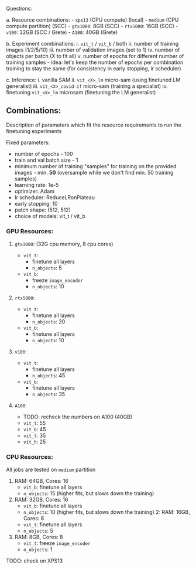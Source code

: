 Questions:

a. Resource combinations:
    - `xps13` (CPU compute) (local)
    - `medium` (CPU compute partition) (SCC)
    - `gtx1080`: 8GB (SCC)
    - `rtx5000`: 16GB (SCC)
    - `v100`: 32GB (SCC / Grete)
    - `A100`: 40GB (Grete)

b. Experiment combinations:
    i. `vit_t` / `vit_b` / both
    ii. number of training images (1/2/5/10)
    iii. number of validation images (set to 1)
    iv. number of objects per batch (X to fit all)
    v. number of epochs for different number of training samples
        - idea: let's keep the number of epochs per combination training to stay the same (for consistency in early stopping, lr scheduler)

c. Inference:
    i. vanilla SAM
    ii. `vit_<X>_lm` micro-sam (using finetuned LM generalist)
    iii. `vit_<X>_covid-if` micro-sam (training a specialist)
    iv. finetuning `vit_<X>_lm` microsam (finetuning the LM generalist)


## Combinations:

Description of parameters which fit the resource requirements to run the finetuning experiments

Fixed parameters:
- number of epochs - 100
- train and val batch size - 1
- minimum number of training "samples" for training on the provided images - min. **50** (oversample while we don't find min. 50 training samples)
- learning rate: 1e-5
- optimizer: Adam
- lr scheduler: ReduceLRonPlateau
- early stopping: 10
- patch shape: (512, 512)
- choice of models: vit_t / vit_b

### GPU Resources:
1. `gtx1080`: (32G cpu memory, 8 cpu cores)
    - `vit_t`:
        - finetune all layers
        - `n_objects`: 5
    - `vit_b`:
        - freeze `image_encoder`
        - `n_objects`: 10

2. `rtx5000`:
    - `vit_t`:
        - finetune all layers
        - `n_objects`: 20
    - `vit_b`:
        - finetune all layers
        - `n_objects`: 10

3. `v100`:
    - `vit_t`:
        - finetune all layers
        - `n_objects`: 45
    - `vit_b`:
        - finetune all layers
        - `n_objects`: 35

4. `A100`:
    - TODO: recheck the numbers on A100 (40GB)
    - `vit_t`: 55
    - `vit_b`: 45
    - `vit_l`: 35
    - `vit_h`: 25

### CPU Resources:

All jobs are tested on `medium` partition

1. RAM: 64GB, Cores: 16
    - `vit_b`: finetune all layers
    - `n_objects`: 15 (higher fits, but slows down the training)
2. RAM: 32GB, Cores: 16
    - `vit_b`: finetune all layers
    - `n_objects`: 10 (higher fits, but slows down the training)
2: RAM: 16GB, Cores: 8
    - `vit_t`: finetune all layers
    - `n_objects`: 5
3. RAM: 8GB, Cores: 8
    - `vit_t`: freeze `image_encoder`
    - `n_objects`: 1

TODO: check on XPS13